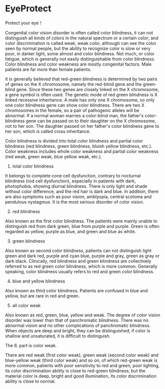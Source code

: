 # EyeProtect
Protect your eye！


Congenital color vision disorder is often called color blindness, it can not distinguish all kinds of colors in the natural spectrum or a certain color; and color discrimination is called weak, weak color, although can see the color seen by normal people, but the ability to recognize color is slow or very poor, in darker light, some almost and color blindness. Not much, or color fatigue, which is generally not easily distinguishable from color blindness. Color blindness and color weakness are mostly congenital factors. Male patients are far more than female patients.

It is generally believed that red-green blindness is determined by two pairs of genes on the X chromosome, namely the red-blind gene and the green-blind gene. Since these two genes are closely linked on the X chromosome, a gene symbol is often used. The genetic mode of red green blindness is X linked recessive inheritance. A male has only one X chromosome, so only one color blindness gene can show color blindness. There are two X chromosomes in the female, so a pair of pathogenic alleles will be abnormal. If a normal woman marries a color-blind man, the father's color-blindness gene can be passed on to their daughter on the X chromosome, not to her son. The daughter passed on her father's color blindness gene to her son, which is called cross inheritance.

Color blindness is divided into total color blindness and partial color blindness (red blindness, green blindness, bluish yellow blindness, etc.). Color weakness includes whole color weakness and partial color weakness (red weak, green weak, blue yellow weak, etc.).

1. total color blindness

It belongs to complete cone cell dysfunction, contrary to nocturnal blindness (rod cell dysfunction), especially in patients with dark, photophobia, showing diurnal blindness. There is only light and shade without color difference, and the red hair is dark and blue. In addition, there are also symptoms such as poor vision, amblyopia, central scotoma and pendulous nystagmus. It is the most serious disorder of color vision.

2. red blindness

Also known as the first color blindness. The patients were mainly unable to distinguish red from dark green, blue from purple and purple. Green is often regarded as yellow, purple as blue, and green and blue as white.

3. green blindness

Also known as second color blindness, patients can not distinguish light green and dark red, purple and cyan blue, purple and gray, green as gray or dark black. Clinically, red blindness and green blindness are collectively referred to as red green color blindness, which is more common. Generally speaking, color blindness usually refers to red and green color blindness.

4. blue and yellow blindness

Also known as third color blindness. Patients are confused in blue and yellow, but are rare in red and green.

5. all color weak

Also known as red, green, blue, yellow and weak. The degree of color vision disorder was lower than that of panchromatic blindness. There was no abnormal vision and no other complications of panchromatic blindness. When objects are deep and bright, they can be distinguished; if color is shallow and unsaturated, it is difficult to distinguish.

The 6. part is color weak.

There are red weak (first color weak), green weak (second color weak) and blue-yellow weak (third color weak) and so on, of which red-green weak is more common, patients with poor sensitivity to red and green, poor lighting, its color discrimination ability is close to red-green blindness; but the material color is deep, bright and good illumination, its color discrimination ability is close to normal.
